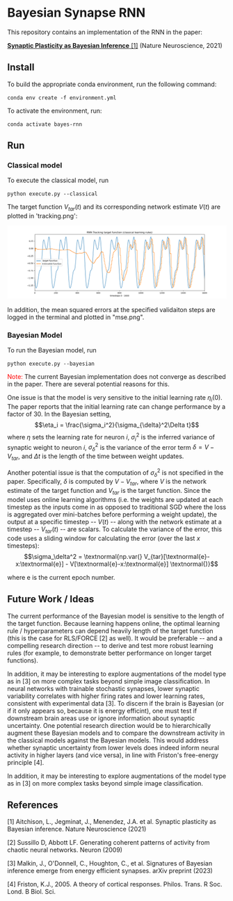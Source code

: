 # Bayesian Synapse RNN
This repository contains an implementation of the RNN in the paper:

[**Synaptic Plasticity as Bayesian Inference** [1]](https://www.nature.com/articles/s41593-021-00809-5)  (Nature Neuroscience, 2021)


## Install 
To build the appropriate conda environment, run the following command:
```
conda env create -f environment.yml
```
To activate the environment, run:
```
conda activate bayes-rnn
```

## Run

### Classical model
To execute the classical model, run
```
python execute.py --classical
```
The target function $V_{tar}(t)$ and its corresponding network estimate $V(t)$ are plotted in 'tracking.png':

![tracking.png](tracking.png)

In addition, the mean squared errors at the specified validaiton steps are logged in the terminal and plotted in "mse.png".


### Bayesian Model

To run the Bayesian model, run
```
python execute.py --bayesian
```

<span style="color:red">Note:</span> The current Bayesian implementation does not converge as described in the paper. There are several potential reasons for this.

One issue is that the model is very sensitive to the initial learning rate $\eta_i(0)$. The paper reports that the initial learning rate can change performance by a factor of 30. In the Bayesian setting, $$\eta_i = \frac{\sigma_i^2}{\sigma_{\delta}^2\Delta t}$$ where $\eta$ sets the learning rate for neuron $i$, $\sigma_i^2$ is the inferred variance of synaptic weight to neuron $i$, $\sigma_\delta^2$ is the variance of the error term $\delta = V - V_{tar}$, and $\Delta t$ is the length of the time between weight updates. 

Another potential issue is that the computation of $\sigma_\delta^2$ is not specified in the paper. Specifically, $\delta$ is computed by $V - V_{tar}$, where $V$ is the network estimate of the target function and $V_{tar}$ is the target function. Since the model uses online learning algorithms (i.e. the weights are updated at each timestep as the inputs come in as opposed to traditional SGD where the loss is aggregated over mini-batches before performing a weight update), the output at a specific timestep -- $V(t)$ -- along with the network estimate at a timestep -- $V_{tar}(t)$ -- are scalars. To calculate the variance of the error, this code uses a sliding window for calculating the error (over the last $x$ timesteps): 
$$\sigma_\delta^2 = \textnormal{np.var(} V_{tar}[\textnormal{e}-x:\textnormal{e}] - V[\textnormal{e}-x:\textnormal{e}]  \textnormal{)}$$

where e is the current epoch number.

## Future Work / Ideas

The current performance of the Bayesian model is sensitive to the length of the target function. Because learning happens online, the optimal learning rule / hyperparameters can depend heavily length of the target function (this is the case for RLS/FORCE [2] as well). It would be preferable -- and a compelling research direction -- to derive and test more robust learning rules (for example, to demonstrate better performance on longer target functions).

In addition, it may be interesting to explore augmentations of the model type as in [3] on more complex tasks beyond simple image classification.
In neural networks with trainable stochastic synapses, lower synaptic variability correlates with higher firing rates and lower learning rates, consistent with experimental data [3]. To discern if the brain is Bayesian (or if it only appears so, because it is energy efficint), one must test if downstream brain areas use or ignore information about synaptic uncertainty. One potential research direction would be to hierarchically augment these Bayesian models and to compare the downstream activity in the classical models against the Bayesian models. This would address whether synaptic uncertainty from lower levels does indeed inform neural activity in higher layers (and vice versa), in line with Friston's free-energy principle [4].

In addition, it may be interesting to explore augmentations of the model type as in [3] on more complex tasks beyond simple image classification.
 
## References

[1] Aitchison, L., Jegminat, J., Menendez, J.A. et al. Synaptic plasticity as Bayesian inference. Nature Neuroscience (2021)

[2] Sussillo D, Abbott LF. Generating coherent patterns of activity from chaotic neural networks. Neuron (2009)

[3] Malkin, J., O'Donnell, C., Houghton, C., et al. Signatures of Bayesian inference emerge from energy efficient synapses. arXiv preprint (2023)

[4] Friston, K.J., 2005. A theory of cortical responses. Philos. Trans. R Soc. Lond. B Biol. Sci. 